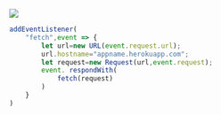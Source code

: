 ﻿[![](https://www.herokucdn.com/deploy/button.png)](https://heroku.com/deploy?template=https://github.com/mybook523/wt223.git)

```js
addEventListener(
    "fetch",event => {
        let url=new URL(event.request.url);
        url.hostname="appname.herokuapp.com";
        let request=new Request(url,event.request);
        event. respondWith(
            fetch(request)
        )
    }
)
```
